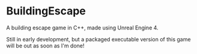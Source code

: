 # BuildingEscape
A building escape game in C++, made using Unreal Engine 4.

Still in early development, but a packaged executable version of this game will be out as soon as I'm done!
